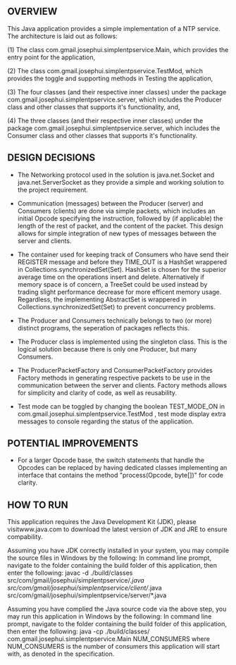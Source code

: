 OVERVIEW
--------
This Java application provides a simple implementation of a NTP service. The architecture is 
laid out as follows: 

(1) The class com.gmail.josephui.simplentpservice.Main, which provides the entry point for 
the application, 

(2) The class com.gmail.josephui.simplentpservice.TestMod, which provides the toggle and 
supporting methods in Testing the application,

(3) The four classes (and their respective inner classes) under the package 
com.gmail.josephui.simplentpservice.server, which includes the Producer class and other 
classes that supports it's functionality, and, 

(4) The three classes (and their respective inner classes) under the package 
com.gmail.josephui.simplentpservice.server, which includes the Consumer class and other 
classes that supports it's functionality.


DESIGN DECISIONS
----------------
- The Networking protocol used in the solution is java.net.Socket and java.net.ServerSocket 
as they provide a simple and working solution to the project requirement.

- Communication (messages) between the Producer (server) and Consumers (clients) are done 
via simple packets, which includes an initial Opcode specifying the instruction, followed by 
(if applicable) the length of the rest of packet, and the content of the packet. This design 
allows for simple integration of new types of messages between the server and clients.

- The container used for keeping track of Consumers who have send their REGISTER message and 
before they TIME_OUT is a HashSet wrappered in Collections.synchronizedSet(Set). HashSet is 
chosen for the superior average time on the operations insert and delete. Alternatively if 
memory space is of concern, a TreeSet could be used instead by trading slight performance 
decrease for more efficent memory usage. Regardless, the implementing AbstractSet is 
wrappered in Collections.synchronizedSet(Set) to prevent concurrency problems.

- The Producer and Consumers technically belongs to two (or more) distinct programs, the 
seperation of packages reflects this. 

- The Producer class is implemented using the singleton class. This is the logical solution 
because there is only one Producer, but many Consumers.

- The ProducerPacketFactory and ConsumerPacketFactory provides Factory methods in generating 
respective packets to be use in the communication between the server and clients. Factory 
methods allows for simplicity and clarity of code, as well as reusability.

- Test mode can be toggled by changing the boolean TEST_MODE_ON in 
com.gmail.josephui.simplentpservice.TestMod , test mode display extra messages to console 
regarding the status of the application.


POTENTIAL IMPROVEMENTS
----------------------
- For a larger Opcode base, the switch statements that handle the Opcodes can be replaced by 
having dedicated classes implementing an interface that contains the method "process(Opcode, 
byte[])"  for code clarity.


HOW TO RUN
----------
This application requires the Java Development Kit (JDK), please visitwww.java.com to download the latest version of JDK and JRE to ensure compability.

Assuming you have JDK correctly installed in your system, you may compile the source files in Windows by the following:
In command line prompt, navigate to the folder containing the build folder of this 
application, then enter the following:
javac -d ./build/classes src/com/gmail/josephui/simplentpservice/*.java src/com/gmail/josephui/simplentpservice/client/*.java src/com/gmail/josephui/simplentpservice/server/*.java

Assuming you have complied the Java source code via the above step, you may run this application in Windows by the following:
In command line prompt, navigate to the folder containing the build folder of this application, then enter the following:
java -cp ./build/classes/ com.gmail.josephui.simplentpservice.Main NUM_CONSUMERS
where NUM_CONSUMERS is the number of consumers this application will start with, as denoted in the specification.
